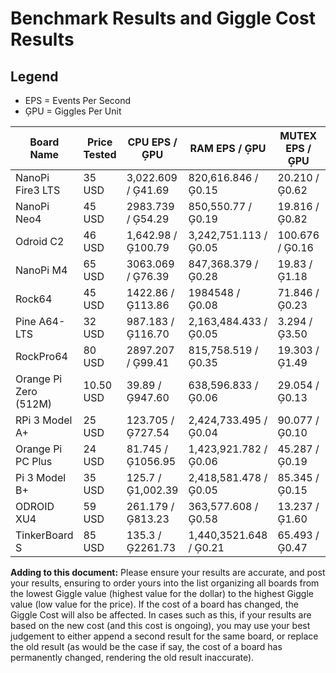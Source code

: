 # Benchmark Results and Giggle Cost Results

## Legend
* EPS = Events Per Second
* ĢPU = Giggles Per Unit

| Board Name  | Price Tested | CPU EPS / ĢPU | RAM EPS / ĢPU | MUTEX EPS / ĢPU | Giggle (Ģ) Cost | Tested By |
| ------------- | ------------- | ------------- | ------------- | ------------- | ------------- | ------------- |
| NanoPi Fire3 LTS | 35 USD | 3,022.609 / Ģ41.69 | 820,616.846 / Ģ0.15 | 20.210 / Ģ0.62 | Ģ14.86 | GitMarshallBill |
| NanoPi Neo4 | 45 USD | 2983.739 / Ģ54.29 | 850,550.77 / Ģ0.19 | 19.816 / Ģ0.82 | Ģ24.89 | GitMarshallBill |
| Odroid C2 | 46 USD | 1,642.98 / Ģ100.79 | 3,242,751.113 / Ģ0.05 | 100.676 / Ģ0.16 | Ģ46.46 | GitMarshallBill |
| NanoPi M4 | 65 USD | 3063.069 / Ģ76.39 | 847,368.379 / Ģ0.28 | 19.83 / Ģ1.18 | Ģ50.60 | Cat5TV |
| Rock64 | 45 USD | 1422.86 / Ģ113.86 | 1984548 / Ģ0.08 | 71.846 / Ģ0.23 | Ģ51.37 | Cat5TV |
| Pine A64-LTS | 32 USD | 987.183 / Ģ116.70 | 2,163,484.433 / Ģ0.05 | 3.294 / Ģ3.50 | Ģ75.65 | Cat5TV |
| RockPro64 | 80 USD | 2897.207 / Ģ99.41 | 815,758.519 / Ģ0.35 | 19.303 / Ģ1.49 | Ģ81.00 | Cat5TV |
| Orange Pi Zero (512M) | 10.50 USD | 39.89 / Ģ947.60 | 638,596.833 / Ģ0.06 | 29.054 / Ģ0.13 | Ģ94.78 | GitMarshallBill |
| RPi 3 Model A+ | 25 USD | 123.705 / Ģ727.54 | 2,424,733.495 / Ģ0.04 | 90.077 / Ģ0.10 | Ģ181.92 | GitMarshallBill |
| Orange Pi PC Plus | 24 USD | 81.745 / Ģ1056.95 | 1,423,921.782 / Ģ0.06 | 45.287 / Ģ0.19 | Ģ253.73 | GitMarshallBill |
| Pi 3 Model B+ | 35 USD | 125.7 / Ģ1,002.39 | 2,418,581.478 / Ģ0.05 | 85.345 / Ģ0.15 | Ģ350.90 | Cat5TV |
| ODROID XU4 | 59 USD | 261.179 / Ģ813.23 | 363,577.608 / Ģ0.58 | 13.237 / Ģ1.60 | Ģ481.10 | Cat5TV |
| TinkerBoard S | 85 USD | 135.3 / Ģ2261.73 | 1,440,3521.648 / Ģ0.21 | 65.493 / Ģ0.47 | Ģ1923.05 | GitMarshallBill |

**Adding to this document:** Please ensure your results are accurate, and post your results, ensuring to order yours into the list organizing all boards from the lowest Giggle value (highest value for the dollar) to the highest Giggle value (low value for the price). If the cost of a board has changed, the Giggle Cost will also be affected. In cases such as this, if your results are based on the new cost (and this cost is ongoing), you may use your best judgement to either append a second result for the same board, or replace the old result (as would be the case if say, the cost of a board has permanently changed, rendering the old result inaccurate).
